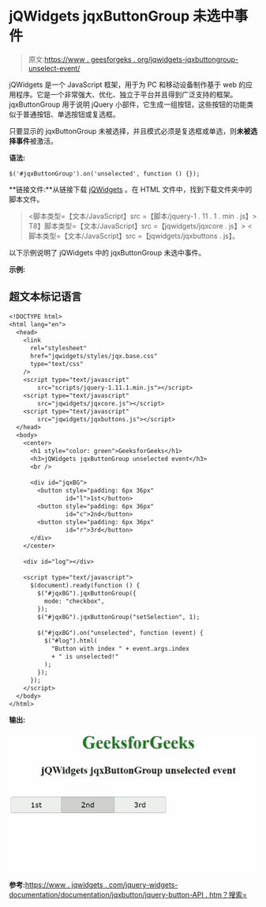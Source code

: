 # jQWidgets jqxButtonGroup 未选中事件

> 原文:[https://www . geesforgeks . org/jqwidgets-jqxbuttongroup-unselect-event/](https://www.geeksforgeeks.org/jqwidgets-jqxbuttongroup-unselected-event/)

jQWidgets 是一个 JavaScript 框架，用于为 PC 和移动设备制作基于 web 的应用程序。它是一个非常强大、优化、独立于平台并且得到广泛支持的框架。jqxButtonGroup 用于说明 jQuery 小部件，它生成一组按钮，这些按钮的功能类似于普通按钮、单选按钮或复选框。

只要显示的 jqxButtonGroup 未被选择，并且模式必须是复选框或单选，则**未被选择事件**被激活。

**语法:**

```
$('#jqxButtonGroup').on('unselected', function () {});  
```

**链接文件:**从链接下载 [jQWidgets](https://www.jqwidgets.com/download/) 。在 HTML 文件中，找到下载文件夹中的脚本文件。

> <link rel="”stylesheet”" href="”jqwidgets/styles/jqx.base.css”" type="”text/css”">
> <脚本类型=【文本/JavaScript】src =【脚本/jquery-1 . 11 . 1 . min . js】></脚本>
> T8】脚本类型=【文本/JavaScript】src =【jqwidgets/jqxcore . js】></脚本>
> <脚本类型=【文本/JavaScript】src =【jqwidgets/jqxbuttons . js】。

以下示例说明了 jQWidgets 中的 jqxButtonGroup 未选中事件。

**示例:**

## 超文本标记语言

```
<!DOCTYPE html>
<html lang="en">
  <head>
    <link
      rel="stylesheet"
      href="jqwidgets/styles/jqx.base.css"
      type="text/css"
    />
    <script type="text/javascript" 
        src="scripts/jquery-1.11.1.min.js"></script>
    <script type="text/javascript" 
        src="jqwidgets/jqxcore.js"></script>
    <script type="text/javascript" 
        src="jqwidgets/jqxbuttons.js"></script>
  </head>
  <body>
    <center>
      <h1 style="color: green">GeeksforGeeks</h1>
      <h3>jQWidgets jqxButtonGroup unselected event</h3>
      <br />

      <div id="jqxBG">
        <button style="padding: 6px 36px" 
                id="l">1st</button>
        <button style="padding: 6px 36px" 
                id="c">2nd</button>
        <button style="padding: 6px 36px" 
                id="r">3rd</button>
      </div>
    </center>

    <div id="log"></div>

    <script type="text/javascript">
      $(document).ready(function () {
        $("#jqxBG").jqxButtonGroup({
          mode: "checkbox",
        });
        $("#jqxBG").jqxButtonGroup("setSelection", 1);

        $("#jqxBG").on("unselected", function (event) {
          $("#log").html(
            "Button with index " + event.args.index
            + " is unselected!"
          );
        });
      });
    </script>
  </body>
</html>
```

**输出:**

![](img/f2bd9ed7a9555d0274fca0dbda908ae8.png)

**参考:**[https://www . jqwidgets . com/jquery-widgets-documentation/documentation/jqxbutton/jquery-button-API . htm？搜索=](https://www.jqwidgets.com/jquery-widgets-documentation/documentation/jqxbutton/jquery-button-api.htm?search=)